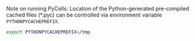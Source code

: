 Note on running PyCells:
Location of the Python-generated pre-compiled cached files (*.pyc) can be controlled via environment variable `PYTHONPYCACHEPREFIX`.
```bash
export PYTHONPYCACHEPREFIX=/tmp
```
